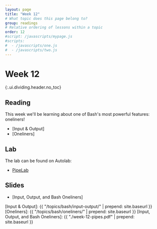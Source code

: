 ```yaml
---
layout: page
title: "Week 12"
# What topic does this page belong to?
group: readings
# Relative ordering of lessons within a topic
order: 12
#script: /javascripts/mypage.js
#scripts:
#  - /javascripts/one.js
#  - /javascripts/two.js
---
```


# Week 12
{:.ui.dividing.header.no_toc}

## Reading
This week we'll be learning about one of Bash's most powerful features:
oneliners!

- [Input & Output]
- [Oneliners]

## Lab

The lab can be found on Autolab:

- [PipeLab](https://autolab.andrew.cmu.edu/courses/07131-f21/assessments/pipelab)

## Slides

- [Input, Output, and Bash Oneliners]

[Input & Output]: {{ "/topics/bash/input-output/"   | prepend: site.baseurl }}
[Oneliners]:      {{ "/topics/bash/oneliners/"      | prepend: site.baseurl }}
[Input, Output, and Bash Oneliners]: {{ "./week-12-pipes.pdf" | prepend: site.baseurl }}
